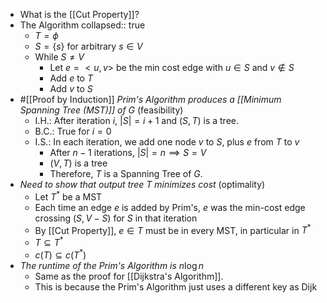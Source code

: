 - What is the [[Cut Property]]?
- The Algorithm
  collapsed:: true
	- $T = \phi$
	- $S = \{s\}$ for arbitrary $s \in V$
	- While $S \ne V$
		- Let $e = <u,v>$ be the min cost edge with $u \in S$ and $v \notin S$
		- Add $e$ to $T$
		- Add $v$ to $S$
- #[[Proof by Induction]] _Prim's Algorithm produces a [[Minimum Spanning Tree (MST)]] of G_ (feasibility)
	- I.H.: After iteration $i$, $|S| = i+1$ and $(S,T)$ is a tree.
	- B.C.: True for $i = 0$
	- I.S.: In each iteration, we add one node $v$ to $S$, plus $e$ from $T$ to $v$
		- After $n-1$ iterations, $|S| = n \implies S = V$
		- $(V,T)$ is a tree
		- Therefore, $T$ is a Spanning Tree of $G$.
- _Need to show that output tree T minimizes cost_ (optimality)
	- Let $T^*$ be a MST
	- Each time an edge $e$ is added by Prim's, $e$ was the min-cost edge crossing $(S, V-S)$ for $S$ in that iteration
	- By [[Cut Property]], $e \in T$ must be in every MST, in particular in $T^*$
	- $T \subseteq T^*$
	- $c(T) \subseteq c(T^*)$
- _The runtime of the Prim's Algorithm is_ $n\log n$
	- Same as the proof for [[Dijkstra's Algorithm]].
	- This is because the Prim's Algorithm just uses a different key as Dijk